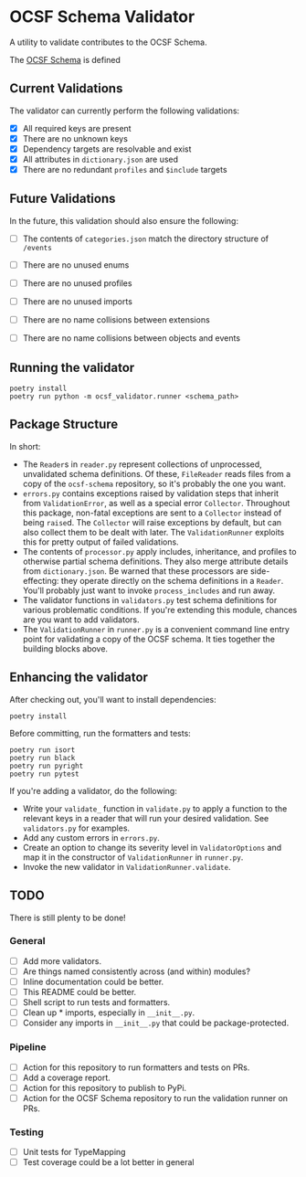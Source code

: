 # OCSF Schema Validator

A utility to validate contributes to the OCSF Schema.

The [OCSF Schema](https://github.com/ocsf/ocsf-schema) is defined

## Current Validations

The validator can currently perform the following validations:

 - [X] All required keys are present
 - [X] There are no unknown keys
 - [X] Dependency targets are resolvable and exist
 - [X] All attributes in `dictionary.json` are used
 - [X] There are no redundant `profiles` and `$include` targets

## Future Validations

In the future, this validation should also ensure the following:

 - [ ] The contents of `categories.json` match the directory structure of `/events`
 - [ ] There are no unused enums
 - [ ] There are no unused profiles
 - [ ] There are no unused imports
 - [ ] There are no name collisions between extensions
 - [ ] There are no name collisions between objects and events


## Running the validator

```
poetry install
poetry run python -m ocsf_validator.runner <schema_path>
```

## Package Structure

In short:

 - The `Reader`s in `reader.py` represent collections of unprocessed, unvalidated schema definitions. Of these, `FileReader` reads files from a copy of the `ocsf-schema` repository, so it's probably the one you want.
 - `errors.py` contains exceptions raised by validation steps that inherit from `ValidationError`, as well as a special error `Collector`. Throughout this package, non-fatal exceptions are sent to a `Collector` instead of being `raise`d. The `Collector` will raise exceptions by default, but can also collect them to be dealt with later. The `ValidationRunner` exploits this for pretty output of failed validations.
 - The contents of `processor.py` apply includes, inheritance, and profiles to otherwise partial schema definitions. They also merge attribute details from `dictionary.json`. Be warned that these processors are side-effecting: they operate directly on the schema definitions in a `Reader`. You'll probably just want to invoke `process_includes` and run away.
 - The validator functions in `validators.py` test schema definitions for various problematic conditions. If you're extending this module, chances are you want to add validators.
 - The `ValidationRunner` in `runner.py` is a convenient command line entry point for validating a copy of the OCSF schema. It ties together the building blocks above.


## Enhancing the validator

After checking out, you'll want to install dependencies:
```
poetry install
```

Before committing, run the formatters and tests:
```
poetry run isort
poetry run black
poetry run pyright
poetry run pytest
```

If you're adding a validator, do the following:
 - Write your `validate_` function in `validate.py` to apply a function to the relevant keys in a reader that will run your desired validation. See `validators.py` for examples.
 - Add any custom errors in `errors.py`.
 - Create an option to change its severity level in `ValidatorOptions` and map it in the constructor of `ValidationRunner` in `runner.py`.
 - Invoke the new validator in `ValidationRunner.validate`.


## TODO
There is still plenty to be done!


### General

 - [ ] Add more validators.
 - [ ] Are things named consistently across (and within) modules?
 - [ ] Inline documentation could be better.
 - [ ] This README could be better.
 - [ ] Shell script to run tests and formatters.
 - [ ] Clean up * imports, especially in `__init__.py`.
 - [ ] Consider any imports in `__init__.py` that could be package-protected.

### Pipeline

 - [ ] Action for this repository to run formatters and tests on PRs.
 - [ ] Add a coverage report.
 - [ ] Action for this repository to publish to PyPi.
 - [ ] Action for the OCSF Schema repository to run the validation runner on PRs.

### Testing

 - [ ] Unit tests for TypeMapping
 - [ ] Test coverage could be a lot better in general
